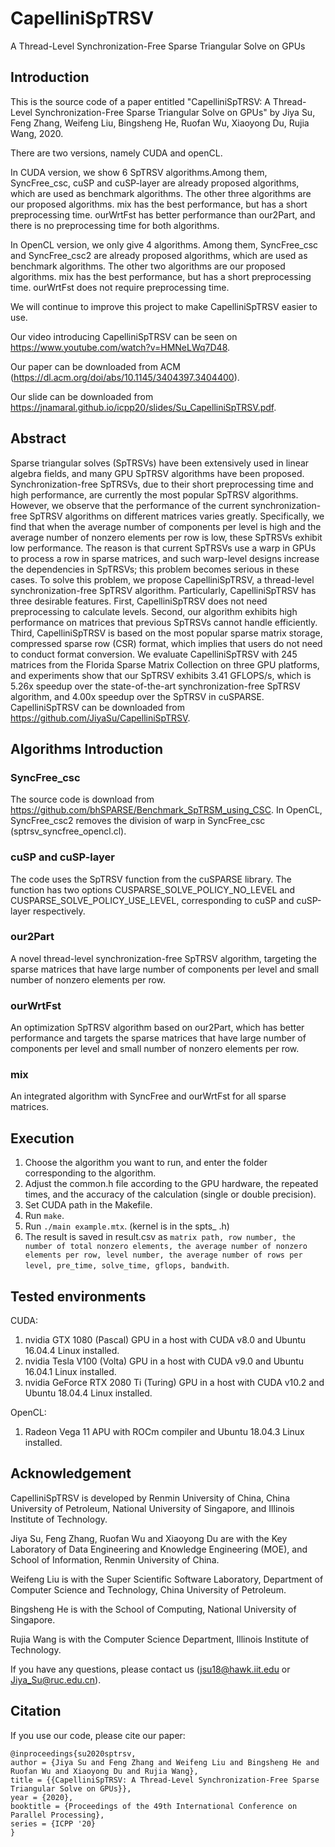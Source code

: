 # CapelliniSpTRSV
A Thread-Level Synchronization-Free Sparse Triangular Solve on GPUs

## Introduction

This is the source code of a paper entitled "CapelliniSpTRSV: A Thread-Level Synchronization-Free Sparse Triangular Solve on GPUs" by Jiya Su, Feng Zhang, Weifeng Liu, Bingsheng He, Ruofan Wu, Xiaoyong Du, Rujia Wang, 2020.

There are two versions, namely CUDA and openCL.

In CUDA version, we show 6 SpTRSV algorithms.Among them, SyncFree_csc, cuSP and cuSP-layer are already proposed algorithms, which are used as benchmark algorithms. The other three algorithms are our proposed algorithms. mix has the best performance, but has a short preprocessing time. ourWrtFst has better performance than our2Part, and there is no preprocessing time for both algorithms.

In OpenCL version, we only give 4 algorithms. Among them, SyncFree_csc and SyncFree_csc2 are already proposed algorithms, which are used as benchmark algorithms. The other two algorithms are our proposed algorithms. mix has the best performance, but has a short preprocessing time. ourWrtFst does not require preprocessing time.

We will continue to improve this project to make CapelliniSpTRSV easier to use.

Our video introducing CapelliniSpTRSV can be seen on https://www.youtube.com/watch?v=HMNeLWq7D48.

Our paper can be downloaded from ACM (https://dl.acm.org/doi/abs/10.1145/3404397.3404400).

Our slide can be downloaded from https://jnamaral.github.io/icpp20/slides/Su_CapelliniSpTRSV.pdf.

## Abstract

Sparse triangular solves (SpTRSVs) have been extensively used in linear algebra fields, and many GPU SpTRSV algorithms have been proposed. Synchronization-free SpTRSVs, due to their short preprocessing time and high performance, are currently the most popular SpTRSV algorithms. However, we observe that the performance of the current synchronization-free SpTRSV algorithms on different matrices varies greatly. Specifically, we find that when the average number of components per level is high and the average number of nonzero elements per row is low, these SpTRSVs exhibit low performance. The reason is that current SpTRSVs use a warp in GPUs to process a row in sparse matrices, and such warp-level designs increase the dependencies in SpTRSVs; this problem becomes serious in these cases. To solve this problem, we propose CapelliniSpTRSV, a thread-level synchronization-free SpTRSV algorithm. Particularly, CapelliniSpTRSV has three desirable features. First, CapelliniSpTRSV does not need preprocessing to calculate levels. Second, our algorithm exhibits high performance on matrices that previous SpTRSVs cannot handle efficiently. Third, CapelliniSpTRSV is based on the most popular sparse matrix storage, compressed sparse row (CSR) format, which implies that users do not need to conduct format conversion. We evaluate CapelliniSpTRSV with 245 matrices from the Florida Sparse Matrix Collection on three GPU platforms, and experiments show that our SpTRSV exhibits 3.41 GFLOPS/s, which is 5.26x speedup over the state-of-the-art synchronization-free SpTRSV algorithm, and 4.00x speedup over the SpTRSV in cuSPARSE. CapelliniSpTRSV can be downloaded from https://github.com/JiyaSu/CapelliniSpTRSV.

## Algorithms Introduction

### SyncFree_csc

The source code is download from https://github.com/bhSPARSE/Benchmark_SpTRSM_using_CSC.
In OpenCL, SyncFree_csc2 removes the division of warp in SyncFree_csc (sptrsv_syncfree_opencl.cl).

### cuSP and cuSP-layer

The code uses the SpTRSV function from the cuSPARSE library. The function has two options CUSPARSE_SOLVE_POLICY_NO_LEVEL and CUSPARSE_SOLVE_POLICY_USE_LEVEL, corresponding to cuSP and cuSP-layer respectively.

### our2Part

A novel thread-level synchronization-free SpTRSV algorithm, targeting the sparse matrices that have large number of components per level and small number of nonzero elements per row.

### ourWrtFst

An optimization SpTRSV algorithm based on our2Part, which has better performance and targets the sparse matrices that have large number of components per level and small number of nonzero elements per row.

### mix

An integrated algorithm with SyncFree and ourWrtFst for all sparse matrices.

## Execution

1. Choose the algorithm you want to run, and enter the folder corresponding to the algorithm.
2. Adjust the common.h file according to the GPU hardware, the repeated times, and the accuracy of the calculation (single or double precision).
3. Set CUDA path in the Makefile.
4. Run ``make``.
5. Run ``./main example.mtx``. (kernel is in the spts_ .h)
6. The result is saved in result.csv as ``matrix path, row number, the number of total nonzero elements, the average number of nonzero elements per row, level number, the average number of rows per level, pre_time, solve_time, gflops, bandwith``.

## Tested environments

CUDA:
1. nvidia GTX 1080 (Pascal) GPU in a host with CUDA v8.0 and Ubuntu 16.04.4 Linux installed.
2. nvidia Tesla V100 (Volta) GPU in a host with CUDA v9.0 and Ubuntu 16.04.1 Linux installed.
3. nvidia GeForce RTX 2080 Ti (Turing) GPU in a host with CUDA v10.2 and Ubuntu 18.04.4 Linux installed.

OpenCL:
1. Radeon Vega 11 APU with ROCm compiler and Ubuntu 18.04.3 Linux installed.

## Acknowledgement

CapelliniSpTRSV is developed by Renmin University of China, China University of Petroleum, National University of Singapore, and Illinois Institute of Technology.

Jiya Su, Feng Zhang, Ruofan Wu and Xiaoyong Du are with the Key Laboratory of Data Engineering and Knowledge Engineering (MOE), and School of Information, Renmin University of China.

Weifeng Liu is with the Super Scientific Software Laboratory, Department of Computer Science and Technology, China University of Petroleum.

Bingsheng He is with the School of Computing, National University of Singapore.

Rujia Wang is with the Computer Science Department, Illinois Institute of Technology.

If you have any questions, please contact us (jsu18@hawk.iit.edu or Jiya_Su@ruc.edu.cn).

## Citation

If you use our code, please cite our paper:
```
@inproceedings{su2020sptrsv,
author = {Jiya Su and Feng Zhang and Weifeng Liu and Bingsheng He and Ruofan Wu and Xiaoyong Du and Rujia Wang},
title = {{CapelliniSpTRSV: A Thread-Level Synchronization-Free Sparse Triangular Solve on GPUs}},
year = {2020},
booktitle = {Proceedings of the 49th International Conference on Parallel Processing},
series = {ICPP '20}
}
```

